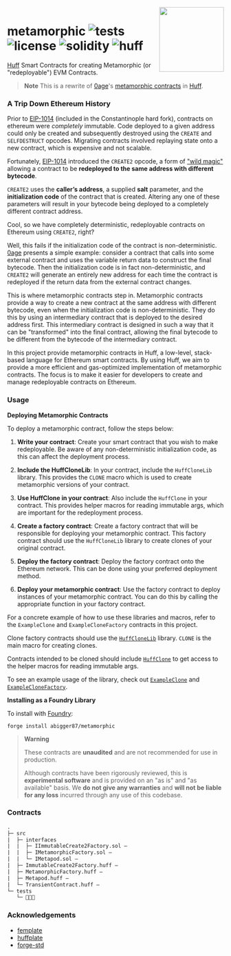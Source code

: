 <img align="right" width="150" height="150" top="100" src="./assets/metamorphic.jpg">

# metamorphic ![tests](https://img.shields.io/github/workflow/status/abigger87/metamorphic/ci/main?label=tests) ![license](https://img.shields.io/github/license/abigger87/metamorphic?label=License) ![solidity](https://img.shields.io/badge/solidity-^0.8.15-lightgrey) ![huff](https://img.shields.io/badge/huff-0.3.0-8b6c5c)

[Huff](https://github.com/huff-language) Smart Contracts for creating Metamorphic (or "redeployable") EVM Contracts.

> **Note**
> This is a rewrite of [0age](https://github.com/0age)'s [metamorphic contracts](https://github.com/0age/metamorphic) in [Huff](https://github.com/huff-language).


### A Trip Down Ethereum History

Prior to [EIP-1014](https://eips.ethereum.org/EIPS/eip-1014) (included in the Constantinople hard fork), contracts on ethereum were _completely_ immutable. Code deployed to a given address could only be created and subsequently destroyed using the `CREATE` and `SELFDESTRUCT` opcodes. Migrating contracts involved replaying state onto a new contract, which is expensive and not scalable.

Fortunately, [EIP-1014](https://eips.ethereum.org/EIPS/eip-1014) introduced the `CREATE2` opcode, a form of ["wild magic"](https://medium.com/@jason.carver/defend-against-wild-magic-in-the-next-ethereum-upgrade-b008247839d2) allowing a contract to be **redeployed to the same address with different bytecode**.

`CREATE2` uses the **caller’s address**, a supplied **salt** parameter, and the **initialization code** of the contract that is created. Altering any one of these parameters will result in your bytecode being deployed to a completely different contract address.

Cool, so we have completely deterministic, redeployable contracts on Ethereum using `CREATE2`, right?

Well, this fails if the initialization code of the contract is non-deterministic. [0age](https://github.com/0age) presents a simple example: consider a contract that calls into some external contract and uses the variable return data to construct the final bytecode. Then the initialization code is in fact non-deterministic, and `CREATE2` will generate an entirely new address for each time the contract is redeployed if the return data from the external contract changes.

This is where metamorphic contracts step in. Metamorphic contracts provide a way to create a new contract at the same address with different bytecode, even when the initialization code is non-deterministic. They do this by using an intermediary contract that is deployed to the desired address first. This intermediary contract is designed in such a way that it can be "transformed" into the final contract, allowing the final bytecode to be different from the bytecode of the intermediary contract.

In this project provide metamorphic contracts in Huff, a low-level, stack-based language for Ethereum smart contracts. By using Huff, we aim to provide a more efficient and gas-optimized implementation of metamorphic contracts. The focus is to make it easier for developers to create and manage redeployable contracts on Ethereum. 

### Usage

**Deploying Metamorphic Contracts**

To deploy a metamorphic contract, follow the steps below:

1. **Write your contract**: Create your smart contract that you wish to make redeployable. Be aware of any non-deterministic initialization code, as this can affect the deployment process.

2. **Include the HuffCloneLib**: In your contract, include the `HuffCloneLib` library. This provides the `CLONE` macro which is used to create metamorphic versions of your contract.

3. **Use HuffClone in your contract**: Also include the `HuffClone` in your contract. This provides helper macros for reading immutable args, which are important for the redeployment process.

4. **Create a factory contract**: Create a factory contract that will be responsible for deploying your metamorphic contract. This factory contract should use the `HuffCloneLib` library to create clones of your original contract.

5. **Deploy the factory contract**: Deploy the factory contract onto the Ethereum network. This can be done using your preferred deployment method.

6. **Deploy your metamorphic contract**: Use the factory contract to deploy instances of your metamorphic contract. You can do this by calling the appropriate function in your factory contract.

For a concrete example of how to use these libraries and macros, refer to the `ExampleClone` and `ExampleCloneFactory` contracts in this project.

Clone factory contracts should use the [`HuffCloneLib`](src/HuffCloneLib.huff) library. `CLONE` is the main macro for creating clones.

Contracts intended to be cloned should include [`HuffClone`](src/HuffClone.huff) to get access to the helper macros for reading immutable args.

To see an example usage of the library, check out [`ExampleClone`](src/ExampleClone.huff) and [`ExampleCloneFactory`](src/ExampleCloneFactory.huff).

**Installing as a Foundry Library**

To install with [Foundry](https://github.com/foundry-rs/foundry):

```
forge install abigger87/metamorphic
```

> **Warning**
>
> These contracts are **unaudited** and are not recommended for use in production.
>
> Although contracts have been rigorously reviewed, this is **experimental software** and is provided on an "as is" and "as available" basis.
> We **do not give any warranties** and **will not be liable for any loss** incurred through any use of this codebase.


### Contracts

```txt
.
├─ src
|  ├─ interfaces
|  |  ├─ IImmutableCreate2Factory.sol — 
|  |  ├─ IMetamorphicFactory.sol — 
|  |  └─ IMetapod.sol — 
|  ├─ ImmutableCreate2Factory.huff — 
|  ├─ MetamorphicFactory.huff — 
|  ├─ Metapod.huff — 
|  └─ TransientContract.huff — 
└─ tests
   └─ 🧪🧪🧪
```

### Acknowledgements

- [femplate](https://github.com/0age/metamorphic)
- [huffplate](https://github.com/abigger87/huffplate)
- [forge-std](https://github.com/brockelmore/forge-std)

